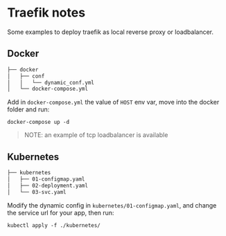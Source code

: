 # Traefik notes

Some examples to deploy traefik as local reverse proxy or loadbalancer.

## Docker

```bash
├── docker
│   ├── conf
│   │   └── dynamic_conf.yml
│   └── docker-compose.yml
```

Add in `docker-compose.yml` the value of `HOST` env var, move into the docker folder and run:

```
docker-compose up -d
```

> NOTE: an example of tcp loadbalancer is available

## Kubernetes

```bash
├── kubernetes
│   ├── 01-configmap.yaml
│   ├── 02-deployment.yaml
│   └── 03-svc.yaml
```

Modify the dynamic config in `kubernetes/01-configmap.yaml`, and change the service url for your app, then run:

```
kubectl apply -f ./kubernetes/
```


